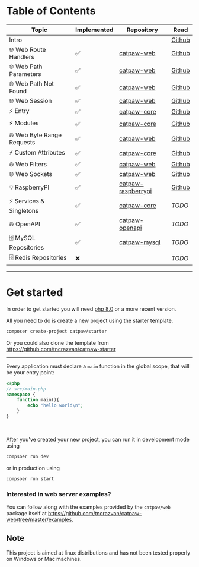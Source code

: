 # Table of Contents

| Topic                      | Implemented | Repository                                                            | Read                                       |
|----------------------------|-------------|-----------------------------------------------------------------------|--------------------------------------------|
| Intro                      |             |                                                                       | [Github](./docs/0.Intro.md)                |
| 🌐 Web Route Handlers      | ✅           | [catpaw-web](https://github.com/tncrazvan/catpaw-web)                 | [Github](./docs/1.WebRouteHandlers.md)     |
| 🌐 Web Path Parameters     | ✅           | [catpaw-web](https://github.com/tncrazvan/catpaw-web)                 | [Github](./docs/2.WebPathParameters.md)    |
| 🌐 Web Path Not Found      | ✅           | [catpaw-web](https://github.com/tncrazvan/catpaw-web)                 | [Github](./docs/3.WebPathNotFound.md)      |
| 🌐 Web Session             | ✅           | [catpaw-web](https://github.com/tncrazvan/catpaw-web)                 | [Github](./docs/4.WebSession.md)           |
| ⚡ Entry                    | ✅           | [catpaw-core](https://github.com/tncrazvan/catpaw-core)               | [Github](./docs/5.Entry.md)                |
| ⚡ Modules                  | ✅           | [catpaw-core](https://github.com/tncrazvan/catpaw-core)               | [Github](./docs/6.Modules.md)              |
| 🌐 Web Byte Range Requests | ✅           | [catpaw-web](https://github.com/tncrazvan/catpaw-web)                 | [Github](./docs/7.WebByteRangeRequests.md) |
| ⚡ Custom Attributes        | ✅           | [catpaw-core](https://github.com/tncrazvan/catpaw-core)               | [Github](./docs/8.CustomAttributes.md)     |
| 🌐 Web Filters             | ✅           | [catpaw-web](https://github.com/tncrazvan/catpaw-web)                 | [Github](./docs/9.WebFilters.md)           |
| 🌐 Web Sockets             | ✅           | [catpaw-web](https://github.com/tncrazvan/catpaw-web)                 | [Github](./docs/10.WebSockets.md)          |
| 💡 RaspberryPI             | ✅           | [catpaw-raspberrypi](https://github.com/tncrazvan/catpaw-raspberrypi) | [Github](./docs/11.RaspberryPI.md)         |
| ⚡ Services & Singletons    | ✅           | [catpaw-core](https://github.com/tncrazvan/catpaw-core)               | _TODO_                                     |
| 🌐 OpenAPI                 | ✅           | [catpaw-openapi](https://github.com/tncrazvan/catpaw-openapi)         | _TODO_                                     |
| 🗄 MySQL Repositories      | ✅           | [catpaw-mysql](https://github.com/tncrazvan/catpaw-mysql)             | _TODO_                                     |
| 🗄 Redis Repositories      | ❌           |                                                                       | _TODO_                                     |

---

# Get started

In order to get started you will need [php 8.0](https://www.php.net/downloads.php) or a more recent version.

All you need to do is create a new project using the starter template.

```bash
composer create-project catpaw/starter
```

Or you could also clone the template from https://github.com/tncrazvan/catpaw-starter

---

Every application must declare a ```main``` function in the global scope, that will be your entry point:

```php
<?php
// src/main.php
namespace {
    function main(){
        echo "hello world\n";
    }
}
```

<br/>

After you've created your new project, you can run it in development mode using

```bash
compsoer run dev
```

or in production using

```bash
compsoer run start
```

### Interested in web server examples?

You can follow along with the examples provided by the `catpaw/web` package itself
at https://github.com/tncrazvan/catpaw-web/tree/master/examples.

## Note

This project is aimed at linux distributions and has not been tested properly on Windows or Mac machines.
